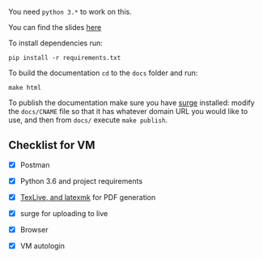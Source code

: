 You need `python 3.*` to work on this.

You can find the slides [here](https://docs.google.com/presentation/d/1MhGBCGHhhnfmBMp_lMj5ZWqvJkmIF71fvg6K0wN4GYE/edit?usp=sharing)

To install dependencies run: 

```
pip install -r requirements.txt
```

To build the documentation `cd` to the `docs` folder and run:

```
make html
```

To publish the documentation make sure you have [surge](https://surge.sh) installed: modify the `docs/CNAME` file so that it has whatever domain URL you would like to use, and then from `docs/` execute `make publish`. 


## Checklist for VM

- [x] Postman
- [x] Python 3.6 and project requirements
- [x] [TexLive, and latexmk](https://latextools.readthedocs.io/en/latest/install/#linux) for PDF generation
- [x] surge for uploading to live
- [x] Browser
- [x] VM autologin


